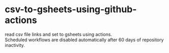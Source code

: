 # csv-to-gsheets-using-github-actions

read csv file links and set to gsheets using actions.<br>
Scheduled workflows are disabled automatically after 60 days of repository inactivity.
